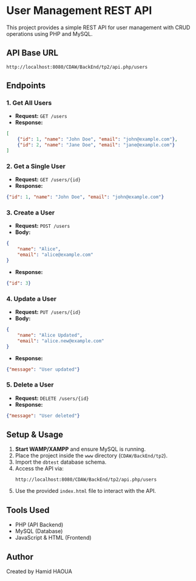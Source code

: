 # User Management REST API

This project provides a simple REST API for user management with CRUD operations using PHP and MySQL.

## API Base URL
```
http://localhost:8080/CDAW/BackEnd/tp2/api.php/users
```

## Endpoints

### 1. **Get All Users**
- **Request:** `GET /users`
- **Response:**
```json
[
    {"id": 1, "name": "John Doe", "email": "john@example.com"},
    {"id": 2, "name": "Jane Doe", "email": "jane@example.com"}
]
```

### 2. **Get a Single User**
- **Request:** `GET /users/{id}`
- **Response:**
```json
{"id": 1, "name": "John Doe", "email": "john@example.com"}
```

### 3. **Create a User**
- **Request:** `POST /users`
- **Body:**
```json
{
    "name": "Alice",
    "email": "alice@example.com"
}
```
- **Response:**
```json
{"id": 3}
```

### 4. **Update a User**
- **Request:** `PUT /users/{id}`
- **Body:**
```json
{
    "name": "Alice Updated",
    "email": "alice.new@example.com"
}
```
- **Response:**
```json
{"message": "User updated"}
```

### 5. **Delete a User**
- **Request:** `DELETE /users/{id}`
- **Response:**
```json
{"message": "User deleted"}
```

## Setup & Usage
1. **Start WAMP/XAMPP** and ensure MySQL is running.
2. Place the project inside the `www` directory (`CDAW/BackEnd/tp2`).
3. Import the `dbtest` database schema.
4. Access the API via:
   ```
   http://localhost:8080/CDAW/BackEnd/tp2/api.php/users
   ```
5. Use the provided `index.html` file to interact with the API.

## Tools Used
- PHP (API Backend)
- MySQL (Database)
- JavaScript & HTML (Frontend)

## Author
Created by Hamid HAOUA